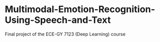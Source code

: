 # Multimodal-Emotion-Recognition-Using-Speech-and-Text
Final project of the ECE-GY 7123 (Deep Learning) course
